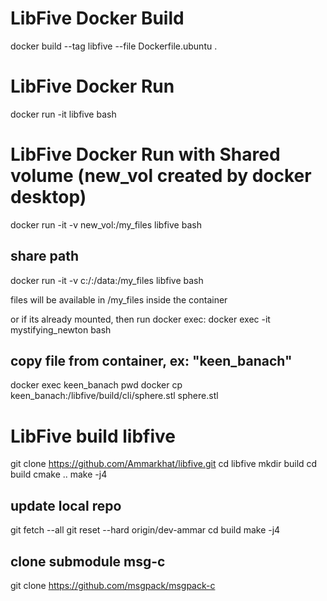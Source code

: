 # LibFive Docker Build
docker build --tag libfive --file Dockerfile.ubuntu .

# LibFive Docker Run
docker run -it libfive bash

# LibFive Docker Run with Shared volume (new_vol created by docker desktop)
docker run -it -v new_vol:/my_files libfive bash

## share path
docker run -it -v c:/:/data:/my_files libfive bash

files will be available in /my_files inside the container

or if its already mounted, then run docker exec:
docker exec -it mystifying_newton bash

## copy file from container, ex: "keen_banach"
docker exec keen_banach pwd
docker cp keen_banach:/libfive/build/cli/sphere.stl sphere.stl

# LibFive build libfive
git clone https://github.com/Ammarkhat/libfive.git
cd libfive
mkdir build
cd build
cmake ..
make -j4

## update local repo
git fetch --all
git reset --hard origin/dev-ammar
cd build
make -j4

## clone submodule msg-c
git clone https://github.com/msgpack/msgpack-c
